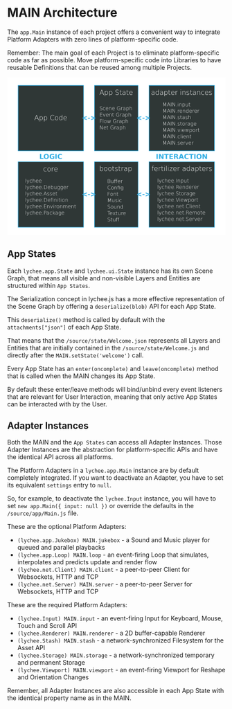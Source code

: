 
# MAIN Architecture

The `app.Main` instance of each project
offers a convenient way to integrate
Platform Adapters with zero lines of
platform-specific code.

Remember: The main goal of each Project
is to eliminate platform-specific code
as far as possible. Move platform-specific
code into Libraries to have reusable
Definitions that can be reused among
multiple Projects.

![Architecture Overview](./asset/architecture.png)


## App States

Each `lychee.app.State` and `lychee.ui.State` instance has
its own Scene Graph, that means all visible and non-visible
Layers and Entities are structured within `App States`.

The Serialization concept in lychee.js has a more effective
representation of the Scene Graph by offering a `deserialize(blob)`
API for each App State.

This `deserialize()` method is called by default with the
`attachments["json"]` of each App State.

That means that the `/source/state/Welcome.json` represents all
Layers and Entities that are initially contained in the
`/source/state/Welcome.js` and directly after the
`MAIN.setState('welcome')` call.

Every App State has an `enter(oncomplete)` and `leave(oncomplete)`
method that is called when the MAIN changes its App State.

By default these enter/leave methods will bind/unbind every event
listeners that are relevant for User Interaction, meaning that
only active App States can be interacted with by the User.


## Adapter Instances

Both the MAIN and the `App States` can access all Adapter
Instances. Those Adapter Instances are the abstraction for
platform-specific APIs and have the identical API across all
platforms.

The Platform Adapters in a `lychee.app.Main` instance are
by default completely integrated. If you want to deactivate
an Adapter, you have to set its equivalent `settings` entry
to `null`.

So, for example, to deactivate the `lychee.Input` instance,
you will have to set `new app.Main({ input: null })` or
override the defaults in the `/source/app/Main.js` file.

These are the optional Platform Adapters:

- `(lychee.app.Jukebox) MAIN.jukebox` - a Sound and Music player for queued and parallel playbacks
- `(lychee.app.Loop) MAIN.loop` - an event-firing Loop that simulates, interpolates and predicts update and render flow
- `(lychee.net.Client) MAIN.client` - a peer-to-peer Client for Websockets, HTTP and TCP
- `(lychee.net.Server) MAIN.server` - a peer-to-peer Server for Websockets, HTTP and TCP

These are the required Platform Adapters:

- `(lychee.Input) MAIN.input` - an event-firing Input for Keyboard, Mouse, Touch and Scroll API
- `(lychee.Renderer) MAIN.renderer` - a 2D buffer-capable Renderer
- `(lychee.Stash) MAIN.stash` - a network-synchronized Filesystem for the Asset API
- `(lychee.Storage) MAIN.storage` - a network-synchronized temporary and permanent Storage
- `(lychee.Viewport) MAIN.viewport` - an event-firing Viewport for Reshape and Orientation Changes

Remember, all Adapter Instances are also accessible in each
App State with the identical property name as in the MAIN.

